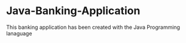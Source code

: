 # Java-Banking-Application
This banking application has been created with the Java Programming lanaguage
